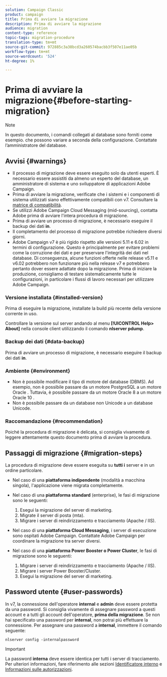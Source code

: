 ```yaml
---
solution: Campaign Classic
product: campaign
title: Prima di avviare la migrazione
description: Prima di avviare la migrazione
audience: migration
content-type: reference
topic-tags: migration-procedure
translation-type: tm+mt
source-git-commit: 972885c3a38bcd3a260574bacbb3f507e11ae05b
workflow-type: tm+mt
source-wordcount: '524'
ht-degree: 1%

---
```



# Prima di avviare la migrazione{#before-starting-migration}

>[!NOTE]
>
>In questo documento, i comandi collegati al database sono forniti come esempio. che possono variare a seconda della configurazione. Contattate l’amministratore del database.

## Avvisi {#warnings}

* Il processo di migrazione deve essere eseguito solo da utenti esperti. È necessario essere assistiti da almeno un esperto del database, un amministratore di sistema e uno sviluppatore di applicazioni  Adobe Campaign.
* Prima di avviare la migrazione, verificate che i sistemi e i componenti di sistema utilizzati siano effettivamente compatibili con v7. Consultare la [matrice di compatibilità](../../rn/using/compatibility-matrix.md).
* Se utilizzi  Adobe Campaign Cloud Messaging (mid-sourcing), contatta  Adobe prima di avviare l&#39;intera procedura di migrazione.
* Prima di avviare un processo di migrazione, è necessario eseguire il backup dei dati **in**.
* Il completamento del processo di migrazione potrebbe richiedere diversi giorni.
*  Adobe Campaign v7 è più rigido rispetto alle versioni 5.11 e 6.02 in termini di configurazione. Questo è principalmente per evitare problemi come la corruzione dei dati e per preservare l&#39;integrità dei dati nel database. Di conseguenza, alcune funzioni offerte nelle release v5.11 e v6.02 potrebbero non funzionare più nella release v7 e potrebbero pertanto dover essere adattate dopo la migrazione. Prima di iniziare la produzione, consigliamo di testare sistematicamente tutte le configurazioni, in particolare i flussi di lavoro necessari per utilizzare  Adobe Campaign.

### Versione installata {#installed-version}

Prima di eseguire la migrazione, installate la build più recente della versione corrente in uso.

Controllare la versione sul server andando al menu **[!UICONTROL Help> About]** nella console client utilizzando il comando **nlserver pdump**.

### Backup dei dati {#data-backup}

Prima di avviare un processo di migrazione, è necessario eseguire il backup dei dati **in**.

### Ambiente {#environment}

* Non è possibile modificare il tipo di motore del database (DBMS). Ad esempio, non è possibile passare da un motore PostgreSQL a un motore Oracle . Tuttavia, è possibile passare da un motore Oracle 8  a un motore Oracle 10 .
* Non è possibile passare da un database non Unicode a un database Unicode.

### Raccomandazione {#recommendation}

Poiché la procedura di migrazione è delicata, si consiglia vivamente di leggere attentamente questo documento prima di avviare la procedura.

## Passaggi di migrazione {#migration-steps}

La procedura di migrazione deve essere eseguita su **tutti i** server e in un ordine particolare.

* Nel caso di una **piattaforma indipendente** (modalità a macchina singola), l&#39;applicazione viene migrata completamente.
* Nel caso di una **piattaforma standard** (enterprise), le fasi di migrazione sono le seguenti:

   1. Esegui la migrazione del server di marketing.
   1. Migrate il server di posta (mta).
   1. Migrare i server di reindirizzamento e tracciamento (Apache / IIS).

* Nel caso di una **piattaforma Cloud Messaging**, i server di esecuzione sono ospitati  Adobe Campaign. Contattate  Adobe Campaign per coordinare la migrazione tra server diversi.
* Nel caso di una **piattaforma Power Booster o Power Cluster**, le fasi di migrazione sono le seguenti:

   1. Migrare i server di reindirizzamento e tracciamento (Apache / IIS).
   1. Migrare i server Power Booster/Cluster.
   1. Esegui la migrazione del server di marketing.

## Password utente {#user-passwords}

In v7, la connessione dell&#39;operatore **internal** e **admin** deve essere protetta da una password. Si consiglia vivamente di assegnare password a questi account e a tutti gli account dell&#39;operatore, **prima della migrazione**. Se non hai specificato una password per **internal**, non potrai più effettuare la connessione. Per assegnare una password a **internal**, immettere il comando seguente:

```
nlserver config -internalpassword
```

>[!IMPORTANT]
>
>La password **interna** deve essere identica per tutti i server di tracciamento. Per ulteriori informazioni, fare riferimento alle sezioni [Identificatore interno](../../installation/using/campaign-server-configuration.md#internal-identifier) e [Informazioni sulle autorizzazioni](../../platform/using/access-management.md#about-permissions).

